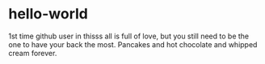 # hello-world
1st time github user in thisss
all is full of love, but you still need to be the one to have your back the most.
Pancakes and hot chocolate and whipped cream forever.
